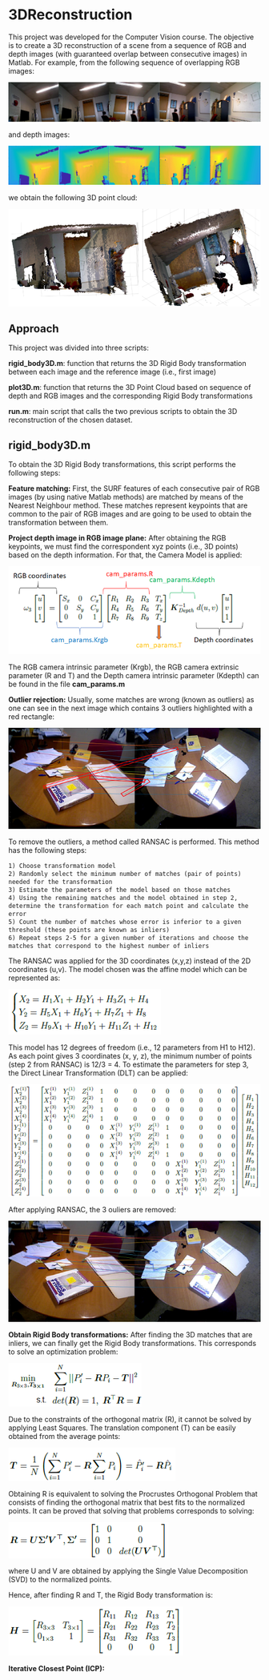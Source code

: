 # 3DReconstruction

This project was developed for the Computer Vision course. The objective is to create a 3D reconstruction of a scene from a sequence of RGB and depth images (with guaranteed overlap between consecutive images) in Matlab. For example, from the following sequence of overlapping RGB images:

![Screenshot](images/sequence_rgb.png)

and depth images:

![Screenshot](images/sequence_depth.png)

we obtain the following 3D point cloud:

![Screenshot](images/3D_result.png)

## Approach

This project was divided into three scripts:

**rigid_body3D.m**: function that returns the 3D Rigid Body transformation between each image and the reference image (i.e., first image)

**plot3D.m**: function that returns the 3D Point Cloud based on sequence of depth and RGB images and the corresponding Rigid Body transformations

**run.m**: main script that calls the two previous scripts to obtain the 3D reconstruction of the chosen dataset.

## rigid_body3D.m

To obtain the 3D Rigid Body transformations, this script performs the following steps:

**Feature matching:** First, the SURF features of each consecutive pair of RGB images (by using native Matlab methods) are matched by means of the Nearest Neighbour method. These matches represent keypoints that are common to the pair of RGB images and are going to be used to obtain the transformation between them.

**Project depth image in RGB image plane:** After obtaining the RGB keypoints, we must find the correspondent xyz points (i.e., 3D points) based on the depth information. For that, the Camera Model is applied:

![Screenshot](images/camera_model.png)

The RGB camera intrinsic parameter (Krgb), the RGB camera extrinsic parameter (R and T) and the Depth camera intrinsic parameter (Kdepth) can be found in the file **cam_params.m**

**Outlier rejection:** Usually, some matches are wrong (known as outliers) as one can see in the next image which contains 3 outliers highlighted with a red rectangle:

![Screenshot](images/before_RANSAC.png)

To remove the outliers, a method called RANSAC is performed. This method has the following steps:
```
1) Choose transformation model
2) Randomly select the minimum number of matches (pair of points) needed for the transformation
3) Estimate the parameters of the model based on those matches
4) Using the remaining matches and the model obtained in step 2, determine the transformation for each match point and calculate the error
5) Count the number of matches whose error is inferior to a given threshold (these points are known as inliers)
6) Repeat steps 2-5 for a given number of iterations and choose the matches that correspond to the highest number of inliers
```

The RANSAC was applied for the 3D coordinates (x,y,z) instead of the 2D coordinates (u,v). The model chosen was the affine model which can be represented as:

![Screenshot](images/affine_model.png)

This model has 12 degrees of freedom (i.e., 12 parameters from H1 to H12). As each point gives 3 coordinates (x, y, z), the minimum number of points (step 2 from RANSAC) is 12/3 = 4. To estimate the parameters for step 3, the Direct Linear Transformation (DLT) can be applied:

![Screenshot](images/affine_model_dlt.png)

After applying RANSAC, the 3 ouliers are removed:

![Screenshot](images/after_RANSAC.png)

**Obtain Rigid Body transformations:** After finding the 3D matches that are inliers, we can finally get the Rigid Body transformations. This corresponds to solve an optimization problem:

![Screenshot](images/opt_problem.png)

Due to the constraints of the orthogonal matrix (R), it cannot be solved by applying Least Squares. The translation component (T) can be easily obtained from the average points:

![Screenshot](images/opt_problem2.png)

Obtaining R is equivalent to solving the Procrustes Orthogonal Problem that consists of finding the orthogonal matrix that best fits to the normalized points. It can be proved that solving that problems corresponds to solving:

![Screenshot](images/opt_problem3.png)

where U and V are obtained by applying the Single Value Decomposition (SVD) to the normalized points.

Hence, after finding R and T, the Rigid Body transformation is:

![Screenshot](images/rigid_body.png)

**Iterative Closest Point (ICP):**




 